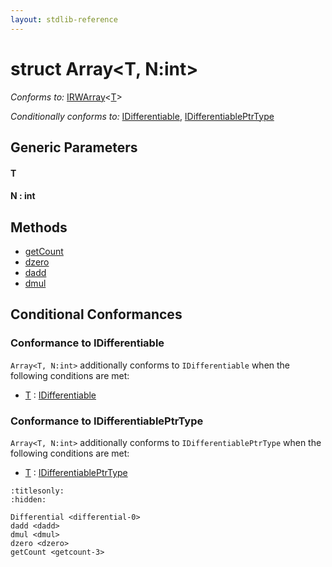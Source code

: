 ```yaml
---
layout: stdlib-reference
---
```


# struct Array\<T, N:int\>

*Conforms to:* [IRWArray](../interfaces/irwarray-0123/index)\<[T](../interfaces/irwarray-0123/index#typeparam-T)\>

*Conditionally conforms to:* [IDifferentiable](../interfaces/idifferentiable-01/index), [IDifferentiablePtrType](../interfaces/idifferentiableptrtype-01fi/index)

## Generic Parameters

####  <a id="typeparam-T"></a>T
####  <a id="decl-N"></a>N  : int

## Methods

* [getCount](../getcount-3)
* [dzero](../dzero)
* [dadd](../dadd)
* [dmul](../dmul)

## Conditional Conformances

### Conformance to IDifferentiable
`Array<T, N:int>` additionally conforms to `IDifferentiable` when the following conditions are met:

  * [T](index#typeparam-T) : [IDifferentiable](../interfaces/idifferentiable-01/index)
### Conformance to IDifferentiablePtrType
`Array<T, N:int>` additionally conforms to `IDifferentiablePtrType` when the following conditions are met:

  * [T](index#typeparam-T) : [IDifferentiablePtrType](../interfaces/idifferentiableptrtype-01fi/index)

```{toctree}
:titlesonly:
:hidden:

Differential <differential-0>
dadd <dadd>
dmul <dmul>
dzero <dzero>
getCount <getcount-3>
```
